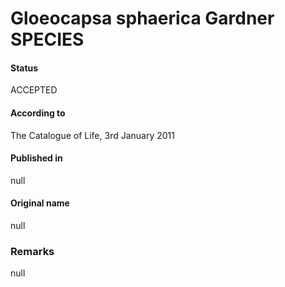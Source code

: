 # Gloeocapsa sphaerica Gardner SPECIES

#### Status
ACCEPTED

#### According to
The Catalogue of Life, 3rd January 2011

#### Published in
null

#### Original name
null

### Remarks
null